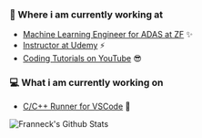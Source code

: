 ### 💼 Where i am currently working at
- [Machine Learning Engineer for ADAS at ZF](https://www.zf.com/mobile/en/homepage/homepage.html) ✨
- [Instructor at Udemy](https://www.udemy.com/user/jan-schaffranek/) ⚡
- [Coding Tutorials on YouTube](https://www.youtube.com/channel/UCVB-cOn8vtlU4RUbcua1ycQ) 😎

### 💻 What i am currently working on
-  [C/C++ Runner for VSCode](https://github.com/franneck94/Vscode-C-Cpp-Runner) 🚀

![Franneck's Github Stats](https://github-readme-stats.vercel.app/api?username=franneck94&show_icons=true&theme=prussian)
